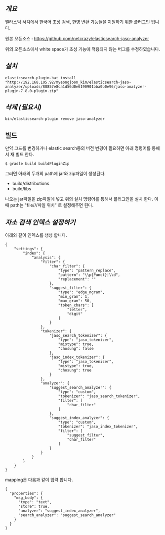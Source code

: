 ## *개요*

엘라스틱 서치에서 한국어 초성 검색, 한영 변환 기능들을 지원하기 위한 플러그인 입니다.

원본 오픈소스 :  https://github.com/netcrazy/elasticsearch-jaso-analyzer

위의 오픈소스에서 white space가 초성 기능에 적용되지 않는 버그를 수정하였습니다.

## *설치*
```
elasticsearch-plugin.bat install "http://192.168.105.92/myeongjoon_kim/elasticsearch-jaso-analyzer/uploads/88857e8ca1d56d0e6190901bba0b0e96/jaso-analyzer-plugin-7.8.0-plugin.zip"
```

## *삭제 (필요시)*
```
bin/elasticsearch-plugin remove jaso-analyzer
```


## 빌드
만약 코드를 변경하거나 elastic search등의 버전 변경이 필요하면 아래 명령어를 통해서 재 빌드 한다.

~~~shell
$ gradle build buildPluginZip
~~~

그러면 아래의 두개의 path에 jar와 zip파일이 생성된다.

 - build/distributions
 - build/libs

나오는 jar파일을 zip파일에 넣고 위의 설치 명령어를 통해서 플러그인을 설치 한다. 이때 path는 "file///파일 위치" 로 설정해주면 된다.


## *자소 검색 인덱스 설정하기*
아래와 같이 인덱스를 생성 합니다. 
```
{
    "settings": {
        "index": {
            "analysis": {
                "filter": {
                    "char_filter": {
                        "type": "pattern_replace",
                        "pattern": "\\p{Punct}|\\d",
                        "replacement": ""
                    },
                    "suggest_filter": {
                        "type": "edge_ngram",
                        "min_gram": 1,
                        "max_gram": 50,
                        "token_chars": [
                            "letter",
                            "digit"
                        ]
                    }
                },
                "tokenizer": {
                    "jaso_search_tokenizer": {
                        "type": "jaso_tokenizer",
                        "mistype": true,
                        "chosung": false
                    },
                    "jaso_index_tokenizer": {
                        "type": "jaso_tokenizer",
                        "mistype": true,
                        "chosung": true
                    }
                },
                "analyzer": {
                    "suggest_search_analyzer": {
                        "type": "custom",
                        "tokenizer": "jaso_search_tokenizer",
                        "filter": [
                            "char_filter"
                        ]
                    },
                    "suggest_index_analyzer": {
                        "type": "custom",
                        "tokenizer": "jaso_index_tokenizer",
                        "filter": [
                            "suggest_filter",
                            "char_filter"
                        ]
                    }
                }
            }
        }
    }
}
```

mapping은 다음과 같이 입력 합니다.

```
{
  "properties": {
    "msg_body": {
      "type": "text",
      "store": true,
      "analyzer": "suggest_index_analyzer",
      "search_analyzer": "suggest_search_analyzer"
    }
  }
}
```